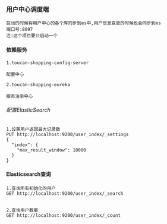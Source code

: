 ### 用户中心调度端
    
    启动的时候将用户中心的各个库同步到es中,用户信息变更的时候也会同步到es
    端口号:8097
    注:这个项目要只启动一个
   

#### 依赖服务
    1.toucan-shopping-config-server

    配置中心
    
    2.toucan-shopping-eureka
    
    服务注册中心


###### 配置ElasticSearch

    1.设置用户返回最大记录数
    PUT http://localhost:9200/user_index/_settings
    {
      "index": {
        "max_result_window": 10000
      }
    }



#### Elasticsearch查询

    1.查询所有初始化的用户
    GET http://localhost:9200/user_index/_search
    
    
    2.查询用户数量
    GET http://localhost:9200/user_index/_count